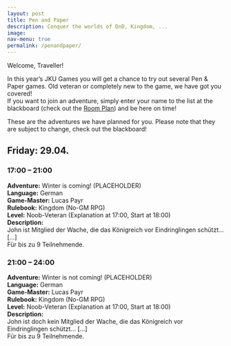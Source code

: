 ```yaml
---
layout: post
title: Pen and Paper
description: Conquer the worlds of DnD, Kingdom, ...
image: 
nav-menu: true
permalink: /penandpaper/
---
```


Welcome, Traveller!

In this year’s JKU Games you will get a chance to try out several Pen & Paper games. Old veteran or completely new to the game, we have got you covered! <br>
If you want to join an adventure, simply enter your name to the list at the blackboard (check out the [Room Plan](https://games.oeh.jku.at/rooms)) and be here on time!

These are the adventures we have planned for you. Please note that they are subject to change, check out the blackboard!

## Friday: 29.04.
### 17:00 – 21:00
**Adventure:** Winter is coming! (PLACEHOLDER) <br>
**Language:** German <br>
**Game-Master:** Lucas Payr <br>
**Rulebook:** Kingdom (No-GM RPG) <br>
**Level:** Noob-Veteran (Explanation at 17:00, Start at 18:00) <br>
**Description:**<br>
John ist Mitglied der Wache, die das Königreich vor Eindringlingen schützt… […] <br>
Für bis zu 9 Teilnehmende.

### 21:00 – 24:00
**Adventure:** Winter is not coming! (PLACEHOLDER) <br>
**Language:** German <br>
**Game-Master:** Lucas Payr <br>
**Rulebook:** Kingdom (No-GM RPG) <br>
**Level:** Noob-Veteran (Explanation at 17:00, Start at 18:00) <br>
**Description:** <br>
John ist doch kein Mitglied der Wache, die das Königreich vor Eindringlingen schützt… […] <br>
Für bis zu 9 Teilnehmende.
